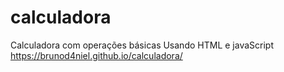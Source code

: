 # calculadora
 Calculadora com operações básicas
 Usando HTML e javaScript
 https://brunod4niel.github.io/calculadora/

